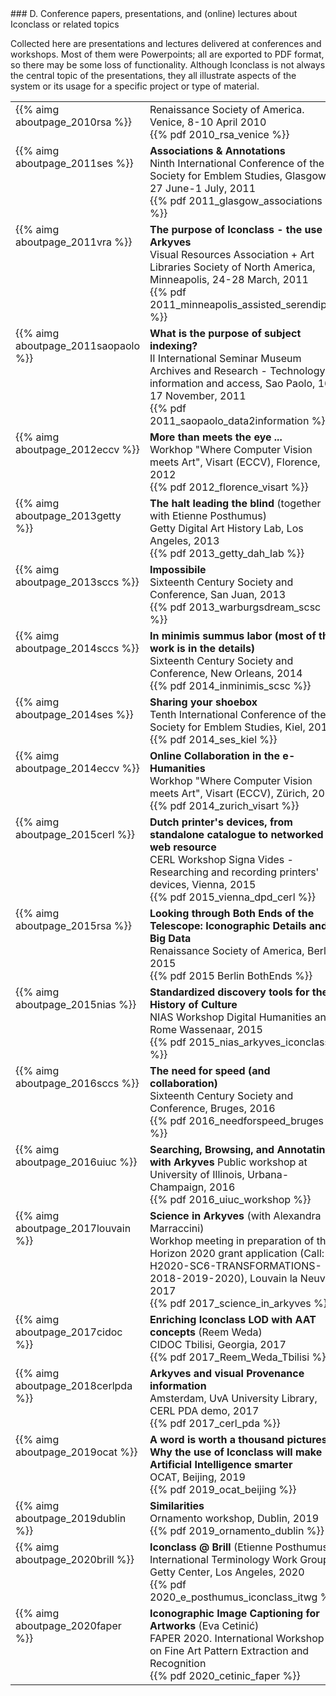 ﻿<a name="presentations"/>
### D. Conference papers, presentations, and (online) lectures about Iconclass or related topics

Collected here are presentations and lectures delivered at conferences and workshops. Most of them were Powerpoints; all are exported to PDF format, so there may be some loss of functionality. Although Iconclass is not always the central topic of the presentations, they all illustrate aspects of the system or its usage for a specific project or type of material.

<table>
<tr><td valign="top">{{% aimg aboutpage_2010rsa %}}<br/></td><td valign="top">Renaissance Society of America. Venice, 8-10 April 2010<br/>{{% pdf 2010_rsa_venice %}}
</td></tr>
<tr><td valign="top">{{% aimg aboutpage_2011ses %}}<br/></td><td valign="top"><b>Associations & Annotations</b><br/>
Ninth International Conference of the Society for Emblem Studies, Glasgow, 27 June-1 July, 2011<br/>{{% pdf 2011_glasgow_associations %}}
</td></tr>
<tr><td valign="top">{{% aimg aboutpage_2011vra %}}<br/></td><td valign="top"><b>The purpose of Iconclass - the use of Arkyves</b><br/>
Visual Resources Association + Art Libraries Society of North America, Minneapolis, 24-28 March, 2011<br/> {{% pdf 2011_minneapolis_assisted_serendipity %}}
</td></tr>
<tr><td valign="top">{{% aimg aboutpage_2011saopaolo %}}<br/></td><td valign="top"><b>What is the purpose of subject indexing?</b><br/>
II International Seminar Museum Archives and Research - Technology, information and access, Sao Paolo, 16-17 November, 2011<br/>{{% pdf 2011_saopaolo_data2information %}}
</td></tr>
<tr><td valign="top">{{% aimg aboutpage_2012eccv %}}<br/></td><td valign="top"><b>More than meets the eye ...</b><br/>
Workhop "Where Computer Vision meets Art", Visart (ECCV), Florence, 2012<br/>{{% pdf 2012_florence_visart %}}
</td></tr>
<tr><td valign="top">{{% aimg aboutpage_2013getty %}}<br/></td><td valign="top"><b>The halt leading the blind</b> (together with Etienne Posthumus)<br/>
Getty Digital Art History Lab, Los Angeles, 2013<br/>{{% pdf 2013_getty_dah_lab %}}
</td></tr>
<tr><td valign="top">{{% aimg aboutpage_2013sccs %}}<br/></td><td valign="top"><b>Impossibile</b><br/>
Sixteenth Century Society and Conference, San Juan, 2013<br/>{{% pdf 2013_warburgsdream_scsc %}}
</td></tr>
<tr><td valign="top">{{% aimg aboutpage_2014sccs %}}<br/></td><td valign="top"><b>In minimis summus labor (most of the work is in the details)</b><br/>
Sixteenth Century Society and Conference, New Orleans, 2014<br/>{{% pdf 2014_inminimis_scsc %}}
</td></tr>
<tr><td valign="top">{{% aimg aboutpage_2014ses %}}<br/></td><td valign="top"><b>Sharing your shoebox</b><br/>
Tenth International Conference of the Society for Emblem Studies, Kiel, 2014<br/>{{% pdf 2014_ses_kiel %}}
</td></tr>
<tr><td valign="top">{{% aimg aboutpage_2014eccv %}}<br/></td><td valign="top"><b>Online Collaboration in the e-Humanities</b><br/>
Workhop "Where Computer Vision meets Art", Visart (ECCV), Zürich, 2014<br/>{{% pdf 2014_zurich_visart %}}
</td></tr>
<tr><td valign="top">{{% aimg aboutpage_2015cerl %}}<br/></td><td valign="top"><b>Dutch printer's devices, from standalone catalogue to networked web resource</b><br/>
CERL Workshop Signa Vides - Researching and recording printers' devices, Vienna, 2015<br/>{{% pdf 2015_vienna_dpd_cerl %}}
</td></tr>
<tr><td valign="top">{{% aimg aboutpage_2015rsa %}}<br/></td><td valign="top"><b>Looking through Both Ends of the Telescope: Iconographic Details and Big Data</b><br/>
Renaissance Society of America, Berlin, 2015<br/>{{% pdf 2015 Berlin BothEnds %}}
</td></tr>
<tr><td valign="top">{{% aimg aboutpage_2015nias %}}<br/></td><td valign="top"><b>Standardized discovery tools for the History of Culture</b><br/>
NIAS Workshop Digital Humanities and Rome Wassenaar, 2015<br/>{{% pdf 2015_nias_arkyves_iconclass %}}
</td></tr>
<tr><td valign="top">{{% aimg aboutpage_2016sccs %}}<br/></td><td valign="top"><b>The need for speed (and collaboration)</b><br/>
Sixteenth Century Society and Conference, Bruges, 2016<br/>{{% pdf 2016_needforspeed_bruges %}}
</td></tr>
<tr><td valign="top">{{% aimg aboutpage_2016uiuc %}}<br/></td><td valign="top"><b>Searching, Browsing, and Annotating with Arkyves</b>
Public workshop at University of Illinois, Urbana-Champaign, 2016<br/>{{% pdf 2016_uiuc_workshop %}}
</td></tr>
<tr><td valign="top">{{% aimg aboutpage_2017louvain %}}<br/></td><td valign="top"><b>Science in Arkyves</b> (with Alexandra Marraccini)<br/>
Workhop meeting in preparation of the Horizon 2020 grant application (Call: H2020-SC6-TRANSFORMATIONS-2018-2019-2020), Louvain la Neuve, 2017<br/>{{% pdf 2017_science_in_arkyves %}}
</td></tr>
<tr><td valign="top">{{% aimg aboutpage_2017cidoc %}}<br/></td><td valign="top"><b>Enriching Iconclass LOD with AAT concepts</b> (Reem Weda)<br/>
CIDOC  Tbilisi, Georgia, 2017<br/>{{% pdf 2017_Reem_Weda_Tbilisi %}}
</td></tr>
<tr><td valign="top">{{% aimg aboutpage_2018cerlpda %}}<br/></td><td valign="top"><b>Arkyves and visual Provenance information</b><br/>
Amsterdam, UvA University Library, CERL PDA demo, 2017<br/>{{% pdf 2017_cerl_pda %}}
</td></tr>
<tr><td valign="top">{{% aimg aboutpage_2019ocat %}}<br/></td><td valign="top"><b>A word is worth a thousand pictures - Why the use of Iconclass will make Artificial Intelligence smarter</b><br/>
OCAT, Beijing, 2019<br/>{{% pdf 2019_ocat_beijing %}}
</td></tr>
<tr><td valign="top">{{% aimg aboutpage_2019dublin %}}<br/></td><td valign="top"><b>Similarities</b><br/>
Ornamento workshop, Dublin, 2019<br/>{{% pdf 2019_ornamento_dublin %}}
</td></tr>
<tr><td valign="top">{{% aimg aboutpage_2020brill %}}<br/></td><td valign="top"><b>Iconclass @ Brill</b> (Etienne Posthumus)<br/>
International Terminology Work Group, Getty Center, Los Angeles, 2020<br/>{{% pdf 2020_e_posthumus_iconclass_itwg %}}
</td></tr>
<tr><td valign="top">{{% aimg aboutpage_2020faper %}}<br/></td><td valign="top"><b>Iconographic Image Captioning for Artworks</b> (Eva Cetinić)<br/>
FAPER 2020. International Workshop on Fine Art Pattern Extraction and Recognition<br/>{{% pdf 2020_cetinic_faper %}}
</td></tr>
</table>